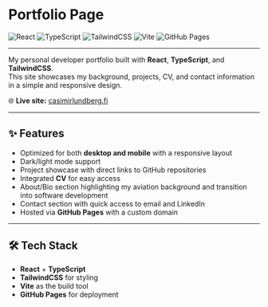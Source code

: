 # Portfolio Page

![React](https://img.shields.io/badge/React-20232A?style=for-the-badge&logo=react&logoColor=61DAFB)
![TypeScript](https://img.shields.io/badge/TypeScript-3178C6?style=for-the-badge&logo=typescript&logoColor=white)
![TailwindCSS](https://img.shields.io/badge/TailwindCSS-38B2AC?style=for-the-badge&logo=tailwind-css&logoColor=white)
![Vite](https://img.shields.io/badge/Vite-646CFF?style=for-the-badge&logo=vite&logoColor=FFD62E)
![GitHub Pages](https://img.shields.io/badge/GitHub%20Pages-222222?style=for-the-badge&logo=github&logoColor=white)

---

My personal developer portfolio built with **React**, **TypeScript**, and **TailwindCSS**.  
This site showcases my background, projects, CV, and contact information in a simple and responsive design.

🌐 **Live site:** [casimirlundberg.fi](https://casimirlundberg.fi)

---

## ✨ Features

- Optimized for both **desktop and mobile** with a responsive layout
- Dark/light mode support
- Project showcase with direct links to GitHub repositories
- Integrated **CV** for easy access
- About/Bio section highlighting my aviation background and transition into software development
- Contact section with quick access to email and LinkedIn
- Hosted via **GitHub Pages** with a custom domain

---

## 🛠️ Tech Stack

- **React** + **TypeScript**
- **TailwindCSS** for styling
- **Vite** as the build tool
- **GitHub Pages** for deployment
